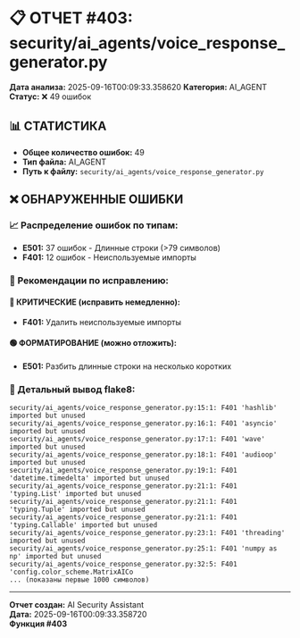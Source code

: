# 📋 ОТЧЕТ #403: security/ai_agents/voice_response_generator.py

**Дата анализа:** 2025-09-16T00:09:33.358620
**Категория:** AI_AGENT
**Статус:** ❌ 49 ошибок

## 📊 СТАТИСТИКА

- **Общее количество ошибок:** 49
- **Тип файла:** AI_AGENT
- **Путь к файлу:** `security/ai_agents/voice_response_generator.py`

## ❌ ОБНАРУЖЕННЫЕ ОШИБКИ

### 📈 Распределение ошибок по типам:

- **E501:** 37 ошибок - Длинные строки (>79 символов)
- **F401:** 12 ошибок - Неиспользуемые импорты

### 🎯 Рекомендации по исправлению:

#### 🔴 КРИТИЧЕСКИЕ (исправить немедленно):
- **F401:** Удалить неиспользуемые импорты

#### 🟢 ФОРМАТИРОВАНИЕ (можно отложить):
- **E501:** Разбить длинные строки на несколько коротких

### 📝 Детальный вывод flake8:

```
security/ai_agents/voice_response_generator.py:15:1: F401 'hashlib' imported but unused
security/ai_agents/voice_response_generator.py:16:1: F401 'asyncio' imported but unused
security/ai_agents/voice_response_generator.py:17:1: F401 'wave' imported but unused
security/ai_agents/voice_response_generator.py:18:1: F401 'audioop' imported but unused
security/ai_agents/voice_response_generator.py:19:1: F401 'datetime.timedelta' imported but unused
security/ai_agents/voice_response_generator.py:21:1: F401 'typing.List' imported but unused
security/ai_agents/voice_response_generator.py:21:1: F401 'typing.Tuple' imported but unused
security/ai_agents/voice_response_generator.py:21:1: F401 'typing.Callable' imported but unused
security/ai_agents/voice_response_generator.py:23:1: F401 'threading' imported but unused
security/ai_agents/voice_response_generator.py:25:1: F401 'numpy as np' imported but unused
security/ai_agents/voice_response_generator.py:32:5: F401 'config.color_scheme.MatrixAICo
... (показаны первые 1000 символов)
```

---
**Отчет создан:** AI Security Assistant  
**Дата:** 2025-09-16T00:09:33.358720  
**Функция #403**
